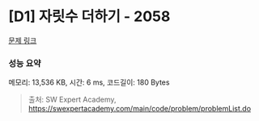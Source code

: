 # [D1] 자릿수 더하기 - 2058 

[문제 링크](https://swexpertacademy.com/main/code/problem/problemDetail.do?contestProbId=AV5QPRjqA10DFAUq) 

### 성능 요약

메모리: 13,536 KB, 시간: 6 ms, 코드길이: 180 Bytes



> 출처: SW Expert Academy, https://swexpertacademy.com/main/code/problem/problemList.do